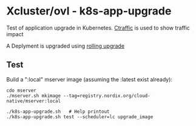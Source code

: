 # Xcluster/ovl - k8s-app-upgrade

Test of application upgrade in Kubernetes. [Ctraffic](
https://github.com/Nordix/ctraffic) is used to show traffic impact

A Deplyment is upgraded using [rolling upgrade](
https://kubernetes.io/docs/concepts/workloads/controllers/deployment/#updating-a-deployment)





## Test

Build a ":local" mserver image (assuming the :latest exist already):
```
cdo mserver
./mserver.sh mkimage --tag=registry.nordix.org/cloud-native/mserver:local
```

```
./k8s-app-upgrade.sh   # Help printout
./k8s-app-upgrade.sh test --scheduler=lc upgrade_image
```

